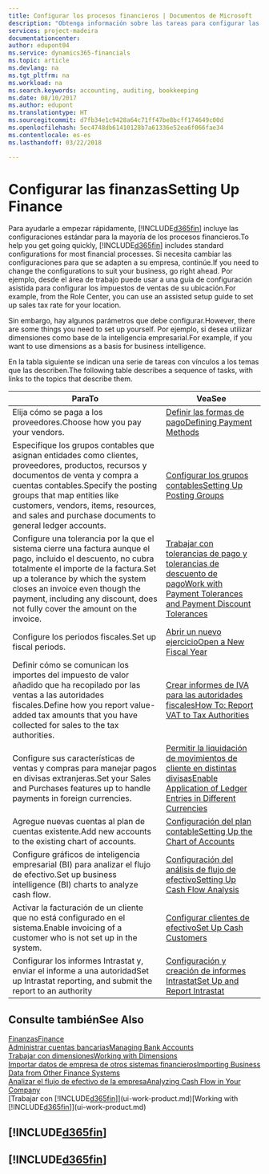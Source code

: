 ```yaml
---
title: Configurar los procesos financieros | Documentos de Microsoft
description: "Obtenga información sobre las tareas para configurar las finanzas en su empresa para adaptarse a todas sus necesidades de contabilidad o auditoría."
services: project-madeira
documentationcenter: 
author: edupont04
ms.service: dynamics365-financials
ms.topic: article
ms.devlang: na
ms.tgt_pltfrm: na
ms.workload: na
ms.search.keywords: accounting, auditing, bookkeeping
ms.date: 08/10/2017
ms.author: edupont
ms.translationtype: HT
ms.sourcegitcommit: d7fb34e1c9428a64c71ff47be8bcff174649c00d
ms.openlocfilehash: 5ec4748db61410128b7a61336e52ea6f066fae34
ms.contentlocale: es-es
ms.lasthandoff: 03/22/2018

---
```

# <a name="setting-up-finance"></a><span data-ttu-id="4114e-103">Configurar las finanzas</span><span class="sxs-lookup"><span data-stu-id="4114e-103">Setting Up Finance</span></span>
<span data-ttu-id="4114e-104">Para ayudarle a empezar rápidamente, [!INCLUDE[d365fin](includes/d365fin_md.md)] incluye las configuraciones estándar para la mayoría de los procesos financieros.</span><span class="sxs-lookup"><span data-stu-id="4114e-104">To help you get going quickly, [!INCLUDE[d365fin](includes/d365fin_md.md)] includes standard configurations for most financial processes.</span></span> <span data-ttu-id="4114e-105">Si necesita cambiar las configuraciones para que se adapten a su empresa, continúe.</span><span class="sxs-lookup"><span data-stu-id="4114e-105">If you need to change the configurations to suit your business, go right ahead.</span></span> <span data-ttu-id="4114e-106">Por ejemplo, desde el área de trabajo puede usar a una guía de configuración asistida para configurar los impuestos de ventas de su ubicación.</span><span class="sxs-lookup"><span data-stu-id="4114e-106">For example, from the Role Center, you can use an assisted setup guide to set up sales tax rate for your location.</span></span>  

<span data-ttu-id="4114e-107">Sin embargo, hay algunos parámetros que debe configurar.</span><span class="sxs-lookup"><span data-stu-id="4114e-107">However, there are some things you need to set up yourself.</span></span> <span data-ttu-id="4114e-108">Por ejemplo, si desea utilizar dimensiones como base de la inteligencia empresarial.</span><span class="sxs-lookup"><span data-stu-id="4114e-108">For example, if you want to use dimensions as a basis for business intelligence.</span></span>  

<span data-ttu-id="4114e-109">En la tabla siguiente se indican una serie de tareas con vínculos a los temas que las describen.</span><span class="sxs-lookup"><span data-stu-id="4114e-109">The following table describes a sequence of tasks, with links to the topics that describe them.</span></span>

| <span data-ttu-id="4114e-110">Para</span><span class="sxs-lookup"><span data-stu-id="4114e-110">To</span></span> | <span data-ttu-id="4114e-111">Vea</span><span class="sxs-lookup"><span data-stu-id="4114e-111">See</span></span> |
| --- | --- |
| <span data-ttu-id="4114e-112">Elija cómo se paga a los proveedores.</span><span class="sxs-lookup"><span data-stu-id="4114e-112">Choose how you pay your vendors.</span></span> |[<span data-ttu-id="4114e-113">Definir las formas de pago</span><span class="sxs-lookup"><span data-stu-id="4114e-113">Defining Payment Methods</span></span>](finance-payment-methods.md) |
| <span data-ttu-id="4114e-114">Especifique los grupos contables que asignan entidades como clientes, proveedores, productos, recursos y documentos de venta y compra a cuentas contables.</span><span class="sxs-lookup"><span data-stu-id="4114e-114">Specify the posting groups that map entities like customers, vendors, items, resources, and sales and purchase documents to general ledger accounts.</span></span> |[<span data-ttu-id="4114e-115">Configurar los grupos contables</span><span class="sxs-lookup"><span data-stu-id="4114e-115">Setting Up Posting Groups</span></span>](finance-posting-groups.md)|
|<span data-ttu-id="4114e-116">Configure una tolerancia por la que el sistema cierre una factura aunque el pago, incluido el descuento, no cubra totalmente el importe de la factura.</span><span class="sxs-lookup"><span data-stu-id="4114e-116">Set up a tolerance by which the system closes an invoice even though the payment, including any discount, does not fully cover the amount on the invoice.</span></span>|[<span data-ttu-id="4114e-117">Trabajar con tolerancias de pago y tolerancias de descuento de pago</span><span class="sxs-lookup"><span data-stu-id="4114e-117">Work with Payment Tolerances and Payment Discount Tolerances</span></span>](finance-payment-tolerance-and-payment-discount-tolerance.md)|
| <span data-ttu-id="4114e-118">Configure los periodos fiscales.</span><span class="sxs-lookup"><span data-stu-id="4114e-118">Set up fiscal periods.</span></span> |[<span data-ttu-id="4114e-119">Abrir un nuevo ejercicio</span><span class="sxs-lookup"><span data-stu-id="4114e-119">Open a New Fiscal Year</span></span>](finance-how-open-new-fiscal-year.md) |
| <span data-ttu-id="4114e-120">Definir cómo se comunican los importes del impuesto de valor añadido que ha recopilado por las ventas a las autoridades fiscales.</span><span class="sxs-lookup"><span data-stu-id="4114e-120">Define how you report value-added tax amounts that you have collected for sales to the tax authorities.</span></span> |[<span data-ttu-id="4114e-121">Crear informes de IVA para las autoridades fiscales</span><span class="sxs-lookup"><span data-stu-id="4114e-121">How To: Report VAT to Tax Authorities</span></span>](finance-how-report-vat.md)|
| <span data-ttu-id="4114e-122">Configure sus características de ventas y compras para manejar pagos en divisas extranjeras.</span><span class="sxs-lookup"><span data-stu-id="4114e-122">Set your Sales and Purchases features up to handle payments in foreign currencies.</span></span>|[<span data-ttu-id="4114e-123">Permitir la liquidación de movimientos de cliente en distintas divisas</span><span class="sxs-lookup"><span data-stu-id="4114e-123">Enable Application of Ledger Entries in Different Currencies</span></span>](finance-how-enable-application-ledger-entries-different-currencies.md)
| <span data-ttu-id="4114e-124">Agregue nuevas cuentas al plan de cuentas existente.</span><span class="sxs-lookup"><span data-stu-id="4114e-124">Add new accounts to the existing chart of accounts.</span></span> |[<span data-ttu-id="4114e-125">Configuración del plan contable</span><span class="sxs-lookup"><span data-stu-id="4114e-125">Setting Up the Chart of Accounts</span></span>](finance-setup-chart-accounts.md) |
| <span data-ttu-id="4114e-126">Configure gráficos de inteligencia empresarial (BI) para analizar el flujo de efectivo.</span><span class="sxs-lookup"><span data-stu-id="4114e-126">Set up business intelligence (BI) charts to analyze cash flow.</span></span> |[<span data-ttu-id="4114e-127">Configuración del análisis de flujo de efectivo</span><span class="sxs-lookup"><span data-stu-id="4114e-127">Setting Up Cash Flow Analysis</span></span>](finance-setup-cash-flow-analyses.md) |
|<span data-ttu-id="4114e-128">Activar la facturación de un cliente que no está configurado en el sistema.</span><span class="sxs-lookup"><span data-stu-id="4114e-128">Enable invoicing of a customer who is not set up in the system.</span></span>|[<span data-ttu-id="4114e-129">Configurar clientes de efectivo</span><span class="sxs-lookup"><span data-stu-id="4114e-129">Set Up Cash Customers</span></span>](finance-how-to-set-up-cash-customers.md)|
| <span data-ttu-id="4114e-130">Configurar los informes Intrastat y, enviar el informe a una autoridad</span><span class="sxs-lookup"><span data-stu-id="4114e-130">Set up Intrastat reporting, and submit the report to an authority</span></span> | [<span data-ttu-id="4114e-131">Configuración y creación de informes Intrastat</span><span class="sxs-lookup"><span data-stu-id="4114e-131">Set Up and Report Intrastat</span></span>](finance-how-setup-report-intrastat.md)|

## <a name="see-also"></a><span data-ttu-id="4114e-132">Consulte también</span><span class="sxs-lookup"><span data-stu-id="4114e-132">See Also</span></span>
[<span data-ttu-id="4114e-133">Finanzas</span><span class="sxs-lookup"><span data-stu-id="4114e-133">Finance</span></span>](finance.md)  
[<span data-ttu-id="4114e-134">Administrar cuentas bancarias</span><span class="sxs-lookup"><span data-stu-id="4114e-134">Managing Bank Accounts</span></span>](bank-manage-bank-accounts.md)  
[<span data-ttu-id="4114e-135">Trabajar con dimensiones</span><span class="sxs-lookup"><span data-stu-id="4114e-135">Working with Dimensions</span></span>](finance-dimensions.md)  
[<span data-ttu-id="4114e-136">Importar datos de empresa de otros sistemas financieros</span><span class="sxs-lookup"><span data-stu-id="4114e-136">Importing Business Data from Other Finance Systems</span></span>](upload-data.md)  
[<span data-ttu-id="4114e-137">Analizar el flujo de efectivo de la empresa</span><span class="sxs-lookup"><span data-stu-id="4114e-137">Analyzing Cash Flow in Your Company</span></span>](finance-analyze-cash-flow.md)  
<span data-ttu-id="4114e-138">[Trabajar con [!INCLUDE[d365fin](includes/d365fin_md.md)]](ui-work-product.md)</span><span class="sxs-lookup"><span data-stu-id="4114e-138">[Working with [!INCLUDE[d365fin](includes/d365fin_md.md)]](ui-work-product.md)</span></span>  

## [!INCLUDE[d365fin](includes/free_trial_md.md)]  
## [!INCLUDE[d365fin](includes/training_link_md.md)]

